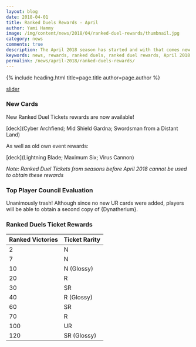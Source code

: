 ```yaml
---
layout: blog
date: 2018-04-01
title: Ranked Duels Rewards - April
author: Yami Hammy
image: /img/content/news/2018/04/ranked-duel-rewards/thumbnail.jpg
category: news
comments: true
description: The April 2018 season has started and with that comes new Duel Rewards. Check here for an overview of all the new obtainable cards!
keywords: news, rewards, ranked duels, ranked duel rewards, April 2018
permalink: /news/april-2018/ranked-duels-rewards/
---
```


{% include heading.html title=page.title author=page.author %}

[slider](/img/content/news/2018/04/ranked-duel-rewards/slider-ranked-duels.jpg)

### New Cards

New Ranked Duel Tickets rewards are now available!

[deck](Cyber Archfiend; Mid Shield Gardna; Swordsman from a Distant Land)

As well as old own event rewards:

[deck](Lightning Blade; Maximum Six; Virus Cannon)

*Note: Ranked Duel Tickets from seasons before April 2018 cannot be used to obtain these rewards*

### Top Player Council Evaluation

Unanimously trash! Although since no new UR cards were added, players will be able to obtain a second copy of {Dynatherium}.  

### Ranked Duels Ticket Rewards

| Ranked Victories | Ticket Rarity | 
|--|--|
| 2 | N |
| 7 | N |
| 10 | N (Glossy) |
| 20 | R |
| 30 | SR |
| 40 | R (Glossy) |
| 60 | SR |
| 70 | R |
| 100 | UR |
| 120 | SR (Glossy) |